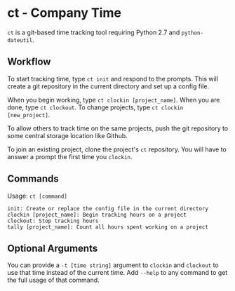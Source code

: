 ct - Company Time
=================

`ct` is a git-based time tracking tool requiring Python 2.7 and `python-dateutil`.

Workflow
--------

To start tracking time, type `ct init` and respond to the prompts. This will create a git repository in the current directory and set up a config file.

When you begin working, type `ct clockin [project_name]`. When you are done, type `ct clockout`. To change projects, type `ct clockin [new_project]`.

To allow others to track time on the same projects, push the git repository to some central storage location like Github.

To join an existing project, clone the project's `ct` repository. You will have to answer a prompt the first time you `clockin`.

Commands
--------

Usage: `ct [command]`

    init: Create or replace the config file in the current directory
    clockin [project_name]: Begin tracking hours on a project
    clockout: Stop tracking hours
    tally [project_name]: Count all hours spent working on a project

Optional Arguments
------------------

You can provide a `-t [time string]` argument to `clockin` and `clockout` to use that time instead of the current time. Add `--help` to any command to get the full usage of that command.
